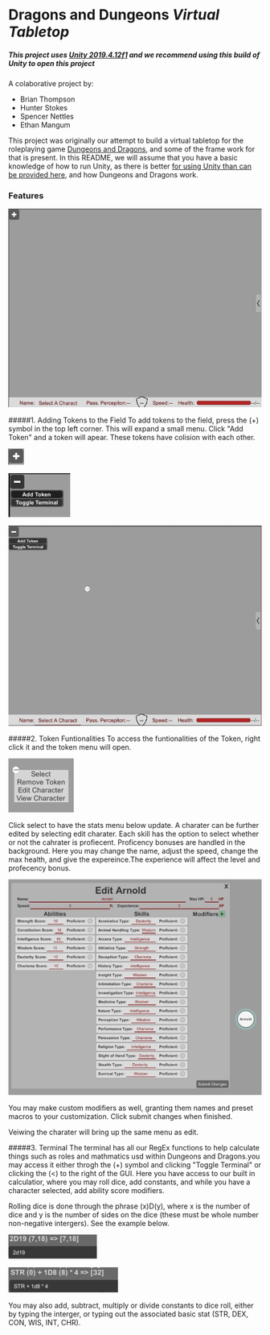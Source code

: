 # Dragons and Dungeons _Virtual Tabletop_
##### This project uses [Unity 2019.4.12f1](https://unity.com/) and we recommend using this build of Unity to open this project

A colaborative project by:
- Brian Thompson
- Hunter Stokes
- Spencer Nettles
- Ethan Mangum

This project was originally our attempt to build a virtual tabletop for the roleplaying game [Dungeons and Dragons](https://dnd.wizards.com/), and some of the frame work for that is present. In this README, we will assume that you have a basic knowledge of how to run Unity, as there is better [for using Unity than can be provided here](https://unity.com/learn), and how Dungeons and Dragons work. 

### Features 

![GUI](pict_dnd/gui.jpg)

#####1. Adding Tokens to the Field
To add tokens to the field, press the (+) symbol in the top left corner. This will expand a small menu. Click "Add Token" and a token will apear. These tokens have colision with each other.

![(+)Symbol](pict_dnd/plus_symbol.jpg)

![Mini Menu](pict_dnd/mini_menu.jpg)

![Token on Field](pict_dnd/token_present.jpg)

#####2. Token Funtionalities 
To access the funtionalities of the Token, right click it and the token menu will open. 

![Token Menu](pict_dnd/token_menu.jpg)

Click select to have the stats menu below update. A charater can be further edited by selecting edit charater. Each skill has the option to select whether or not the cahrater is profiecent. Proficency bonuses are handled in the background. Here you may change the name, adjust the speed, change the max health, and give the expereince.The experience will affect the level and profecency bonus.

![Charater Edit](pict_dnd/edit_menu.jpg)

You may make custom modifiers as well, granting them names and preset macros to your customization. 
Click submit changes when finished. 

Veiwing the charater will bring up the same menu as edit. 


#####3. Terminal
The terminal has all our RegEx functions to help calculate things such as roles and mathmatics usd within Dungeons and Dragons.you may access it either throgh the (+) symbol and clicking "Toggle Terminal"
or clicking the (<) to the right of the GUI. Here you have access to our built in calculatior, where you may roll dice, add constants, and while you have a character selected, add ability score modifiers. 

Rolling dice is done through the phrase (x)D(y), where x is the number of dice and y is the number of sides on the dice (these must be whole number non-negative intergers).  See the example below.

![Dice Example 1](pict_dnd/dice_roll.jpg)


![Dice Example 2](pict_dnd/dice_ex_2.jpg)


You may also add, subtract, multiply or divide constants to dice roll, either by typing the interger, or typing out the associated basic stat (STR, DEX, CON, WIS, INT, CHR).
